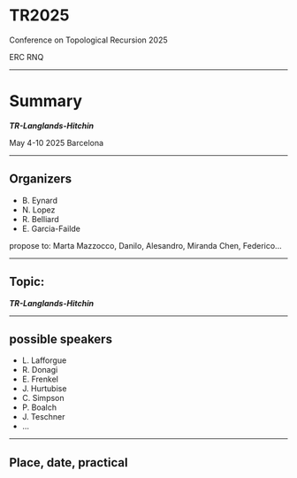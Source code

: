# TR2025
Conference on Topological Recursion 2025

ERC RNQ

---
# Summary

_**TR-Langlands-Hitchin**_

May 4-10 2025
Barcelona


---

## Organizers

- B. Eynard
- N. Lopez
- R. Belliard
- E. Garcia-Failde

propose to:
Marta Mazzocco, Danilo, Alesandro, Miranda Chen, Federico...

---

## Topic:

_**TR-Langlands-Hitchin**_


---
## possible speakers

- L. Lafforgue
- R. Donagi
- E. Frenkel
- J. Hurtubise
- C. Simpson
- P. Boalch
- J. Teschner
- ...

---

## Place, date, practical



